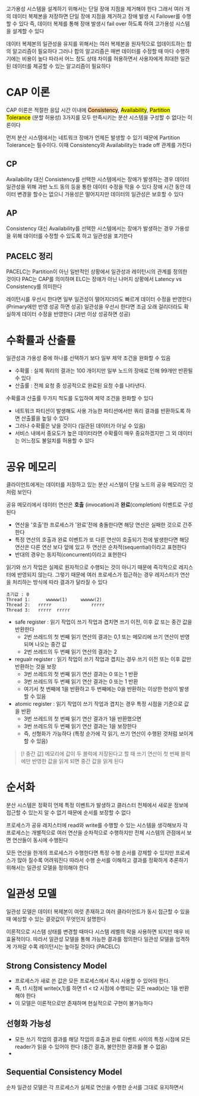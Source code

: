 고가용성 시스템을 설계하기 위해서는 단일 장애 지점을 제거해야 한다
그래서 여러 개의 데이터 복제본을 저장하면 단일 장애 지점을 제거하고 장애 발생 시 Failover를 수행할 수 있다
즉, 데이터 복제를 통해 장애 발생시 fail over 하도록 하여 고가용성 시스템을 설계할 수 있다

데이터 복제본의 일관성을 유지를 위해서는 여러 복제본을 원자적으로 업데이트하는 합의 알고리즘이 필요하다
그러나 합의 알고리즘은 매번 데이터를 수정할 때 마다 수행하기에는 비용이 높다
따라서 어느 정도 상태 차이를 허용하면서 사용자에게 최대한 일관된 데이터를 제공할 수 있는 알고리즘이 필요하다

# CAP 이론
CAP 이론은 적절한 응답 시간 이내에 <mark style="background: #FFB86CA6;">Consistency</mark>, <mark class="hltr-orange">Availability</mark>, <mark class="hltr-orange">Partition Tolerance</mark> (분할 허용성) 3가지를 모두 만족시키는 분산 시스템을 구성할 수 없다는 이론이다

먼저 분산 시스템에서는 네트워크 장애가 언제든 발생할 수 있기 때문에 Partition Tolerance는 필수이다.
이때 Consistency와 Availability는 trade off 관계를 가진다

## CP 
Availability 대신 Consistency를 선택한 시스템에서는 장애가 발생하는 경우 데이터 일관성을 위해 과반 노드 동의 등을 통한 데이터 수정을 막을 수 있다
장애 시간 동안 데이터 변경을 할수는 없으니 가용성은 떨어지지만 데이터의 일관성은 보호할 수 있다

## AP
Consistency 대신 Availability를 선택한 시스템에서는 장애가 발생하는 경우 가용성을 위해 데이터를 수정할 수 있도록 하고 일관성을 포기한다

## PACELC 정리
PACELC는 Partition이 아닌 일반적인 상황에서 일관성과 레이턴시의 관계를 정의한 것이다
PAC는 CAP를 의미하며 ELC는 장애가 아닌 나머지 상황에서 Latency vs Consistency를 의미한다

레이턴시를 우선시 한다면 일부 일관성이 떨어지더라도 빠르게 데이터 수정을 반영한다 (Primary에만 반영 성공 하면 성공)
일관성을 우선시 한다면 조금 오래 걸리더라도 확실하게 데이터 수정을 반영한다 (과반 이상 성공하면 성공)

# 수확률과 산출률
일관성과 가용성 중에 하나를 선택하기 보다 일부 제약 조건을 완화할 수 있음
* 수확률 : 실제 쿼리의 결과는 100 개이지만 일부 노드의 장애로 인해 99개만 반환될 수 있다
* 산출률 : 전체 요청 중 성공적으로 완료된 요청 수를 나타낸다.

수확률과 산출률 두가지 척도를 도입하여 제약 조건을 완화할 수 있다
* 네트워크 파티션이 발생해도 사용 가능한 파티션에서만 쿼리 결과를 반환하도록 하면 산출률을 높일 수 있다
* 그러나 수확률은 낮을 것이다 (일관된 데이터가 아닐 수 있음)
* 서비스 내에서 중요도가 높은 데이터라면 수확률이 매우 중요하겠지만 그 외 데이터는 어느정도 불일치를 허용할 수 있다

# 공유 메모리
클라이언트에게는 데이터를 저장하고 있는 분산 시스템이 단일 노드의 공유 메모리인 것 처럼 보인다

공유 메모리에서 데이터 연산은 **호출** (invocation)과 **완료**(completion) 이벤트로 구성된다
* 연산을 '호출'한 프로세스가 '완료'전에 충돌한다면 해당 연산은 실패한 것으로 간주한다
* 특정 연산의 호출과 완료 이벤트가 또 다른 연산이 호출되기 전에 발생한다면 해당 연산은 다른 연산 보다 앞에 있고 두 연산은 순차적(sequential)이라고 표현한다
* 반대의 경우는 동지적(concurrent)이라고 표현한다

읽기와 쓰기 작업은 실제로 원자적으로 수행되는 것이 아니기 때문에 즉각적으로 레지스터에 반영되지 않는다. 그렇기 때문에 여러 프로세스가 접근하는 경우 레지스터가 연산을 처리하는 방식에 따라 결과가 달라질 수 있다

```
초기값 : 0
Thread 1:      wwwww(1)     wwwww(2)
Thread 2:   rrrrr               rrrrr
Thread 3:   rrrrr  rrrrr
```

* safe register : 읽기 작업이 쓰기 작업과 겹치면 쓰기 이전, 이후 값 또는 중간 값을 반환한다 
	* 2번 쓰레드의 첫 번째 읽기 연산의 결과는 0,1 또는 메모리에 쓰기 연산이 반영되며 나오는 중간 값
	* 2번 쓰레드의 두 번째 읽기 연산의 결과는 2
* regualr register : 읽기 작업이 쓰기 작업과 겹치는 경우 쓰기 이전 또는 이후 값만 반환하는 것을 보장
	* 3번 쓰레드의 첫 번째 읽기 연산 결과는 0 또는 1 반환
	* 3번 쓰레드의 두 번째 읽기 연산 결과는 0 또는 1 반환
	* 여기서 첫 번째에 1을 반환하고 두 번째에는 0을 반환하는 이상한 현상이 발생할 수 있음
* atomic register : 읽기 작업이 쓰기 작업과 겹치는 경우 특정 시점을 기준으로 값을 반환
	* 3번 쓰레드의 첫 번째 읽기 연산 결과가 1을 반환했으면
	* 3번 쓰레드의 두 번째 읽기 연산 결과는 1을 보장한다
	* 즉, 선형화가 가능하다 (특정 순가에 각 읽기, 쓰기 연산이 수행된 것처럼 보이게 할 수 있음)

> [! 중간 값]
> 메모리에 값이 두 블럭에 저장된다고 할 때 쓰기 연산이 첫 번째 블럭에만 반영한 값을 읽게 되면 중간 값을 읽게 된다
# 순서화
분산 시스템은 정확히 언제 특정 이벤트가 발생하고 클러스터 전체에서 새로운 정보에 접근할 수 있는지 알 수 없기 때문에 순서를 보장할 수 없다 

프로세스가 공유 레지스터에 read와 write를 수행할 수 있는 시스템을 생각해보자
각 프로세스는 개별적으로 여러 연산을 순차적으로 수행하지만 전체 시스템의 관점에서 보면 연산들이 동시에 수행된다

모든 연산을 한개의 프로세스가 수행한다면 특정 수행 순서를 강제할 수 있지만 프로세스가 많아 질수록 어려워진다 
따라서 수행 순서를 이해하고 결과를 정확하게 추론하기 위해서는 일관성 모델을 정의해야 한다

# 일관성 모델
일관성 모델은 데이터 복제본이 여럿 존재하고 여러 클라이언트가 동시 접근할 수 있을 때 예상할 수 있는 결괏값이 무엇인지 설명한다

이론적으로 시스템 상태를 변경할 때마다 시스템 레벨의 락을 사용하면 되지만 매우 비효율적이다. 
따라서 일관성 모델을 통해 가능한 결과를 정의한다
일관성 모델을 엄격하게 가져갈 수록 레이턴시는 높아질 것이다 (PACELC)
## Strong Consistency Model
* 프로세스가 새로 쓴 값은 모든 프로세스에서 즉시 사용할 수 있어야 한다.
* 즉, t1 시점에 write(x,1)를 하면 t1 < t2 시점에 수행되는 모든 read(x)는 1을 반환해야 한다
* 이 모델은 이론적으로만 존재하며 현실적으로 구현이 불가능하다 

## 선형화 가능성
* 모든 쓰기 작업의 결과를 해당 작업의 호출과 완료 이벤트 사이의 특정 시점에 모든 reader가 읽을 수 있어야 한다 (중간 결과, 불안전한 결과를 볼 수 없음)
* 
## Sequential Consistency Model
순차 일관성 모델은 각 프로세스가 실제로 연산을 수행한 순서를 그대로 유지하면서 

